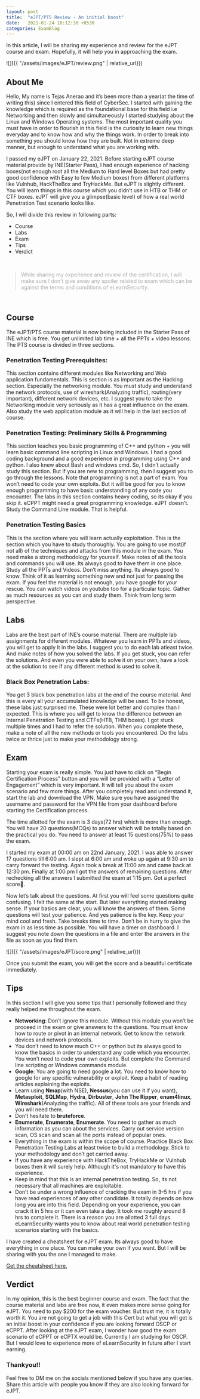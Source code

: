 ```yaml
---
layout: post
title:  "eJPT/PTS Review - An initial boost"
date:   2021-01-24 10:12:30 +0530
categories: ExamBlog
---
```

In this article, I will be sharing my experience and review for the eJPT course and exam. Hopefully, it will help you in approaching the exam.

![]({{ "/assets/images/eJPT/review.png" | relative_url}})

## <b>About Me</b>

Hello, My name is Tejas Anerao and it’s been more than a year(at the time of writing this) since I entered this field of CyberSec. I started with gaining the knowledge which is required as the foundational base for this field i.e Networking and then slowly and simultaneously I started studying about the Linux and Windows Operating systems. The most important quality you must have in order to flourish in this field is the curiosity to learn new things everyday and to know how and why the things work. In order to break into something you should know how they are built. Not in extreme deep manner, but enough to understand what you are working with.

I passed my eJPT on January 22, 2021. Before starting eJPT course material provide by INE(Starter Pass), I had enough experience of hacking boxes(not enough root all the Medium to Hard level Boxes but had pretty good confidence with Easy to few Medium boxes) from different platforms like Vulnhub, HackTheBox and TryHackMe. But eJPT is slightly different. You will learn things in this course which you didn’t use in HTB or THM or CTF boxes. eJPT will give you a glimpse(basic level) of how a real world Penetration Test scenario looks like.

So, I will divide this review in following parts:
* Course
* Labs
* Exam
* Tips
* Verdict

&nbsp;
> <p style="color: #aaaaaa">While sharing my experience and review of the certification, I will make sure I don’t give away any spoiler related to exam which can be against the terms and conditions of eLearnSecurity.</p>

&nbsp;

## <b>Course</b>

The eJPT/PTS course material is now being included in the Starter Pass of INE which is free. You get unlimited lab time + all the PPTs + video lessons. The PTS course is divided in three sections.

### Penetration Testing Prerequisites:

This section contains different modules like Networking and Web application fundamentals. This is section is as important as the Hacking section. Especially the networking module. You must study and understand the network protocols, use of wireshark(Analyzing traffic), routing(very important), different network devices, etc. I suggest you to take the Networking module very seriously as it has a great influence on the exam. Also study the web application module as it will help in the last section of course.

### Penetration Testing: Preliminary Skills & Programming

This section teaches you basic programming of C++ and python + you will learn basic command line scripting in Linux and Windows. I had a good coding background and a good experience in programming using C++ and python. I also knew about Bash and windows cmd. So, I didn’t actually study this section. But if you are new to programming, then I suggest you to go through the lessons. Note that programming is not a part of exam. You won’t need to code your own exploits. But it will be good for you to know enough programming to have basic understanding of any code you encounter. The labs in this section contains heavy coding, so its okay if you skip it. eCPPT might need a great programming knowledge. eJPT doesn’t. Study the Command Line module. That is helpful.

### Penetration Testing Basics

This is the section where you will learn actually exploitation. This is the section which you have to study thoroughly. You are going to use most(if not all) of the techniques and attacks from this module in the exam. You need make a strong methodology for yourself. Make notes of all the tools and commands you will use. Its always good to have them in one place. Study all the PPTs and Videos. Don’t miss anything. Its always good to know. Think of it as learning something new and not just for passing the exam. If you feel the material is not enough, you have google for your rescue. You can watch videos on youtube too for a particular topic. Gather as much resources as you can and study them. Think from long term perspective.

## <b>Labs</b>

Labs are the best part of INE’s course material. There are multiple lab assignments for different modules. Whatever you learn in PPTs and videos, you will get to apply it in the labs. I suggest you to do each lab atleast twice. And make notes of how you solved the labs. If you get stuck, you can refer the solutions. And even you were able to solve it on your own, have a look at the solution to see if any different method is used to solve it.

### Black Box Penetration Labs:

You get 3 black box penetration labs at the end of the course material. And this is every all your accumulated knowledge will be used. To be honest, these labs just surprised me. These were lot better and complex than I expected. This is where you will get to know the difference between an Internal Penetration Testing and CTFs(HTB, THM boxes). I got stuck multiple times and I had to refer the solution. When you complete these, make a note of all the new methods or tools you encountered. Do the labs twice or thrice just to make your methodology strong.

## <b>Exam</b>

Starting your exam is really simple. You just have to click on “Begin Certification Process” button and you will be provided with a “Letter of Engagement” which is very important. It will tell you about the exam scenario and few more things. After you completely read and understand it, start the lab and download the VPN. Make sure you have assigned the username and password for the VPN file from your dashboard before starting the Certification process.

The time allotted for the exam is 3 days(72 hrs) which is more than enough. You will have 20 questions(MCQs) to answer which will be totally based on the practical you do. You need to answer at least 15 questions(75%) to pass the exam.

I started my exam at 00:00 am on 22nd January, 2021. I was able to answer 17 questions till 6:00 am. I slept at 6:00 am and woke up again at 9:30 am to carry forward the testing. Again took a break at 11:00 am and came back at 12:30 pm. Finally at 1:00 pm I got the answers of remaining questions. After rechecking all the answers I submitted the exam at 1:15 pm. Got a perfect score💯.

Now let’s talk about the questions. At first you will feel some questions quite confusing. I felt the same at the start. But later everything started making sense. If your basics are clear, you will know the answers of them. Some questions will test your patience. And yes patience is the key. Keep your mind cool and fresh. Take breaks time to time. Don’t be in hurry to give the exam in as less time as possible. You will have a timer on dashboard. I suggest you note down the questions in a file and enter the answers in the file as soon as you find them.

![]({{ "/assets/images/eJPT/score.png" | relative_url}})

Once you submit the exam, you will get the score and a beautiful certificate immediately.

## <b>Tips</b>

In this section I will give you some tips that I personally followed and they really helped me throughout the exam.

* <b>Networking</b>: Don’t ignore this module. Without this module you won’t be proceed in the exam or give answers to the questions. You must know how to route or pivot in an internal network. Get to know the network devices and network protocols.
* You don’t need to know much C++ or python but its always good to know the basics in order to understand any code which you encounter. You won’t need to code your own exploits. But complete the Command line scripting or Windows commands module.
* <b>Google</b>: You are going to need google a lot. You need to know how to google for any specific vulnerability or exploit. Keep a habit of reading articles explaining the exploits.
* Learn using <b>Nmap</b>(with NSE), <b>Nessus</b>(you can use it if you want), <b>Metasploit</b>, <b>SQLMap</b>, <b>Hydra</b>, <b>Dirbuster</b>, <b>John The Ripper</b>, <b>enum4linux</b>, <b>Wireshark</b>(Analyzing the traffic). All of these tools are your friends and you will need them.
* Don’t hesitate to <b>bruteforce</b>.
* <b>Enumerate</b>, <b>Enumerate</b>, <b>Enumerate</b>. You need to gather as much information as you can about the services. Carry out service version scan, OS scan and scan all the ports instead of popular ones.
* Everything in the exam is within the scope of course. Practice Black Box Penetration Testing Labs at least twice to build a methodology. Stick to your methodology and don’t get carried away.
* If you have any experience with HackTheBox, TryHackMe or Vulnhub boxes then it will surely help. Although it's not mandatory to have this experience.
* Keep in mind that this is an internal penetration testing. So, its not necessary that all machines are exploitable.
* Don’t be under a wrong influence of cracking the exam in 3–5 hrs if you have read experiences of any other candidate. It totally depends on how long you are into this field. Depending on your experience, you can crack it in 5 hrs or it can even take a day. It took me roughly around 8 hrs to complete it. There is a reason you are allotted 3 full days. eLearnSecurity wants you to know about real world penetration testing scenarios starting with the basics.

I have created a cheatsheet for eJPT exam. Its always good to have everything in one place. You can make your own if you want. But I will be sharing with you the one I managed to make.

<a href="https://github.com/tejasanerao/eJPT-Cheatsheet">Get the cheatsheet here.</a>

## <b>Verdict</b>

In my opinion, this is the best beginner course and exam. The fact that the course material and labs are free now, it even makes more sense going for eJPT. You need to pay $200 for the exam voucher. But trust me, it is totally worth it. You are not going to get a job with this Cert but what you will get is an initial boost in your confidence if you are looking forward OSCP or eCPPT. After looking at the eJPT exam, I wonder how good the exam scenario of eCPPT or eCPTX would be. Currently I am studying for OSCP. But I would love to experience more of eLearnSecurity in future after I start earning.

### Thankyou!!

Feel free to DM me on the socials mentioned below if you have any queries. Share this article with people you know if they are also looking forward for eJPT.
